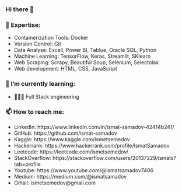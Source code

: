 ### Hi there 👋

<h3>🔭 Expertise:</h3>
<ul>
    <li>Containerization Tools: Docker</li>
    <li>Version Control: Git</li>
    <li>Data Analyse: Excell, Power BI, Tablue, Oracle SQL, Python</li>
    <li>Machine Learning: TensorFlow, Keras, Streamlit, SKlearn</li>
    <li>Web Scraping: Scrapy, Beautiful Soup, Selenium, Selectolax </li>
    <li>Web development: HTML, CSS, JavaScript</li>
</ul>

<h3>🌱 I’m currently learning:</h3>
  <ul>
    <li>👨🏻‍💻 Full Stack engineering </li>
  </ul>

<h3>📫 How to reach me:</h3>
<ul>
      <li>LinkedIn: https://www.linkedin.com/in/ismat-samadov-42414b241/ </li>
      <li>GitHub: https://github.com/ismat-samadov </li>
      <li>Kaggle: https://www.kaggle.com/ismetsemedov </li>
      <li>Hackerrank: https://www.hackerrank.com/profile/IsmatSamadov </li>
      <li>Leetcode: https://leetcode.com/ismetsemedov/ </li>
      <li>StackOverflow: https://stackoverflow.com/users/20137229/ismats?tab=profile </li>
      <li>Youtube: https://www.youtube.com/@ismatsamadov7406 </li>
      <li>Medium: https://medium.com/@ismatsamadov </li>
      <li>Gmail: ismetsemedov@gmail.com </li>
  </ul>



